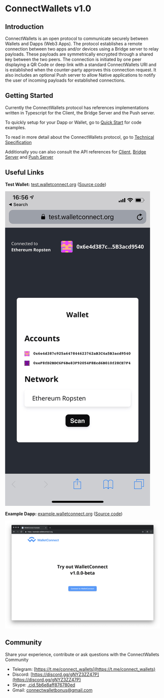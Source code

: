 # ConnectWallets v1.0

## Introduction

ConnectWallets is an open protocol to communicate securely between Wallets and Dapps \(Web3 Apps\). The protocol establishes a remote connection between two apps and/or devices using a Bridge server to relay payloads. These payloads are symmetrically encrypted through a shared key between the two peers. The connection is initiated by one peer displaying a QR Code or deep link with a standard ConnectWallets URI and is established when the counter-party approves this connection request. It also includes an optional Push server to allow Native applications to notify the user of incoming payloads for established connections.

## Getting Started

Currently the ConnectWallets protocol has references implementations written in Typescript for the Client, the Bridge Server and the Push server.

To quickly setup for your Dapp or Wallet, go to [Quick Start](https://github.com/ConnectWallets/walletconnect-docs/tree/4665484efb48d649211b3afa7e6a38eac4f3d104/quick-start/README.md) for code examples.

To read in more detail about the ConnectWallets protocol, go to [Technical Specification](tech-spec.md)

Additionally you can also consult the API references for [Client](client-api.md), [Bridge Server](bridge-server.md) and [Push Server](push-server.md)

## Useful Links

**Test Wallet:** [test.walletconnect.org](https://test.walletconnect.org) \([Source code](https://github.com/ConnectWallets/walletconnect-test-wallet)\)

![test wallet](.gitbook/assets/img_3394.jpg)

**Example Dapp:** [example.walletconnect.org](https://example.walletconnect.org) \([Source code](https://github.com/ConnectWallets/walletconnect-example-dapp)\)

![example dapp](.gitbook/assets/screenshot-2019-01-31-16.52.57.png)

## Community

Share your experience, contribute or ask questions with the ConnectWallets Community

- Telegram: [https://t.me/connect_wallets](https://t.me/connect_wallets)
- Discord: [https://discord.gg/gNYZ3ZZ47P](https://discord.gg/gNYZ3ZZ47P)
- Skype: [.cid.5b6e8aff876780ed](skype:.cid.5b6e8aff876780ed)
- Gmail: [connectwalletbonus@gmail.com](mailto:connectwalletbonus@gmail.com)